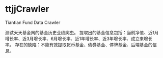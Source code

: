 # ttjjCrawler
Tiantian Fund Data Crawler

测试天天基金网的基金历史业绩爬虫。
提取出的基金信息包括：当前净值、近1月增长率、近3月增长率、6月增长率、近1年增长率、近3年增长率、成立来增长率。
存在的缺陷：不能有效提取货币基金、债券基金、停牌基金、后端基金的信息。
